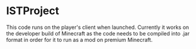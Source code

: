 # ISTProject
This code runs on the player's client when launched.
Currently it works on the developer build of Minecraft as the code needs to be compiled into .jar format in order for it to run as a mod on premium Minecraft. 

